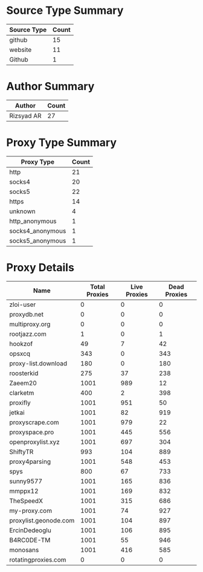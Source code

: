 # Source Type Summary

| Source Type | Count |
|-------------|-------|
| github | 15 |
| website | 11 |
| Github | 1 |


# Author Summary

| Author | Count |
|--------|-------|
| Rizsyad AR | 27 |


# Proxy Type Summary

| Proxy Type | Count |
|------------|-------|
| http | 21 |
| socks4 | 20 |
| socks5 | 22 |
| https | 14 |
| unknown | 4 |
| http_anonymous | 1 |
| socks4_anonymous | 1 |
| socks5_anonymous | 1 |


# Proxy Details

| Name | Total Proxies | Live Proxies | Dead Proxies |
|------|---------------|--------------|---------------|
| zloi-user | 0 | 0 | 0 |
| proxydb.net | 0 | 0 | 0 |
| multiproxy.org | 0 | 0 | 0 |
| rootjazz.com | 1 | 0 | 1 |
| hookzof | 49 | 7 | 42 |
| opsxcq | 343 | 0 | 343 |
| proxy-list.download | 180 | 0 | 180 |
| roosterkid | 275 | 37 | 238 |
| Zaeem20 | 1001 | 989 | 12 |
| clarketm | 400 | 2 | 398 |
| proxifly | 1001 | 951 | 50 |
| jetkai | 1001 | 82 | 919 |
| proxyscrape.com | 1001 | 979 | 22 |
| proxyspace.pro | 1001 | 445 | 556 |
| openproxylist.xyz | 1001 | 697 | 304 |
| ShiftyTR | 993 | 104 | 889 |
| proxy4parsing | 1001 | 548 | 453 |
| spys | 800 | 67 | 733 |
| sunny9577 | 1001 | 165 | 836 |
| mmppx12 | 1001 | 169 | 832 |
| TheSpeedX | 1001 | 315 | 686 |
| my-proxy.com | 1001 | 74 | 927 |
| proxylist.geonode.com | 1001 | 104 | 897 |
| ErcinDedeoglu | 1001 | 106 | 895 |
| B4RC0DE-TM | 1001 | 55 | 946 |
| monosans | 1001 | 416 | 585 |
| rotatingproxies.com | 0 | 0 | 0 |
